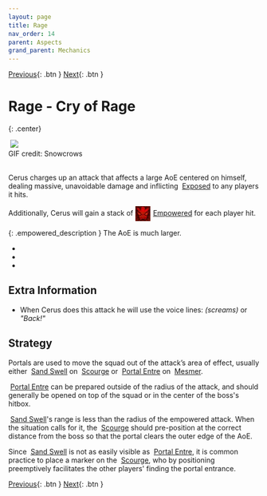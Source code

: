 ```yaml
---
layout: page
title: Rage
nav_order: 14
parent: Aspects
grand_parent: Mechanics
---
```


[Previous](regret.html){: .btn } [Next](../other-attacks.html){: .btn }

# Rage - Cry of Rage
{: .center}

<img class="divider">

<img class="attack_gif" src="../../images/mechanics/rage.gif">

<div class="smalltext center">GIF credit: Snowcrows</div>

<img class="divider">

Cerus charges up an attack that affects a large AoE centered on himself, dealing massive, unavoidable damage and inflicting <img class="inline exposed"> [Exposed] to any players it hits.

Additionally, Cerus will gain a stack of <img class="inline" src="../../images/icons/empowered.webp" valign="middle"> [Empowered] for each player hit.

{: .empowered_description }
The AoE is much larger.

<div>
  <ul class="mechtable">
    <li class="table-header">
      <img class="table-img distort">
      <img class="table-img glint_h">
      <img class="table-img feedback">
      <img class="table-img dodge">
      <img class="table-img jump">
      <img class="table-img protection">
      <img class="table-img block">
      <img class="table-img barrier">
    </li>
    <li class="table-row">
      <img class="table-img notok">
      <img class="table-img notok">
      <img class="table-img notok">
      <img class="table-img notok">
      <img class="table-img notok">
      <img class="table-img notok">
      <img class="table-img notok">
      <img class="table-img notok">
    </li>
    <li class="emp-row">
      <img class="table-img notok">
      <img class="table-img notok">
      <img class="table-img notok">
      <img class="table-img notok">
      <img class="table-img notok">
      <img class="table-img notok">
      <img class="table-img notok">
      <img class="table-img notok">
    </li>
  </ul>
</div>

## Extra Information
- When Cerus does this attack he will use the voice lines: _(screams)_ or _"Back!"_

## Strategy

Portals are used to move the squad out of the attack’s area of effect, usually either <img class="inline sand-swell"> [Sand Swell] on <img class="inline scourge"> [Scourge] or <img class="inline portal"> [Portal Entre] on <img class="inline mesmer"> [Mesmer].

<img class="inline portal"> [Portal Entre] can be prepared outside of the radius of the attack, and should generally be opened on top of the squad or in the center of the boss's hitbox.

<img class="inline sand-swell"> [Sand Swell]'s range is less than the radius of the empowered attack. When the situation calls for it, the <img class="inline scourge"> [Scourge] should pre-position at the correct distance from the boss so that the portal clears the outer edge of the AoE.

Since <img class="inline sand-swell"> [Sand Swell] is not as easily visible as <img class="inline portal"> [Portal Entre], it is common practice to place a marker on the <img class="inline scourge"> [Scourge], who by positioning preemptively facilitates the other players' finding the portal entrance.


[Previous](regret.html){: .btn } [Next](../other-attacks.html){: .btn }

[Empowered]: https://wiki.guildwars2.com/wiki/Empowered_(Cerus)
[Exposed]: https://wiki.guildwars2.com/wiki/Exposed
[Scourge]: https://wiki.guildwars2.com/wiki/Scourge
[Sand Swell]: https://wiki.guildwars2.com/wiki/Sand_Swell
[Mesmer]: https://wiki.guildwars2.com/wiki/Mesmer
[Portal Entre]: https://wiki.guildwars2.com/wiki/Portal_Entre